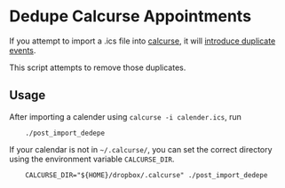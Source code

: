 # Dedupe Calcurse Appointments

If you attempt to import a .ics file into [calcurse](https://calcurse.org/), it will [introduce duplicate events](https://bugs.calcurse.org/frs/24/).

This script attempts to remove those duplicates.

## Usage

After importing a calender using `calcurse -i calender.ics`, run

```
    ./post_import_dedepe
```

If your calendar is not in `~/.calcurse/`, you can set the correct directory using the environment variable `CALCURSE_DIR`.

```
    CALCURSE_DIR="${HOME}/dropbox/.calcurse" ./post_import_dedepe
```


